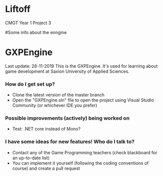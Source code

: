 # Liftoff
CMGT Year 1 Project 3

#Some info about the enngine
# GXPEngine #
Last update: 28-11-2019
This is the GXPEngine. It's used for learning about game development at Saxion University of Applied Sciences.

### How do I get set up? ###

* Clone the latest version of the master branch
* Open the "GXPEngine.sln" file to open the project using Visual Studio Community (or whichever IDE you prefer)

### Possible improvements (actively) being worked on ###

* Test: .NET core instead of Mono?

### I have some ideas for new features! Who do I talk to? ###

* Contact any of the Game Programming teachers (check blackboard for an up-to-date list)
* You can implement it yourself (following the coding conventions of course) and create a pull request
